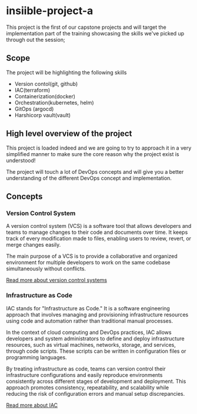 # insiible-project-a

This project is the first of our capstone projects and will target the implementation part of the training
showcasing the skills we've picked up through out the session;

## Scope

The project will be highlighting the following skills

* Version contol(git, github)
* IAC(terraform)
* Containerization(docker)
* Orchestration(kubernetes, helm)
* GitOps (argocd)
* Harshicorp vault(vault)


## High level overview of the project

This project is loaded indeed and we are going to try to approach it in a very simplified manner to make sure
the core reason why the project exist is understood!

The project will touch a lot of DevOps concepts and will give you a better understanding of the different DevOps
concept and implementation.

## Concepts

### Version Control System

A version control system (VCS) is a software tool that allows developers and teams to manage changes to their code
and documents over time. It keeps track of every modification made to files, enabling users to review, revert, or 
merge changes easily.

The main purpose of a VCS is to provide a collaborative and organized environment for multiple developers to work
on the same codebase simultaneously without conflicts.

[Read more about version control systems](https://www.geeksforgeeks.org/version-control-systems/)


### Infrastructure as Code

IAC stands for "Infrastructure as Code." It is a software engineering approach that involves managing and provisioning
infrastructure resources using code and automation rather than traditional manual processes.

In the context of cloud computing and DevOps practices, IAC allows developers and system administrators to define and deploy 
infrastructure resources, such as virtual machines, networks, storage, and services, through code scripts. These scripts can 
be written in configuration files or programming languages.

By treating infrastructure as code, teams can version control their infrastructure configurations and easily reproduce
environments consistently across different stages of development and deployment. This approach promotes consistency,
repeatability, and scalability while reducing the risk of configuration errors and manual setup discrepancies.

[Read more about IAC](https://www.redhat.com/en/topics/automation/what-is-infrastructure-as-code-iac)


### 